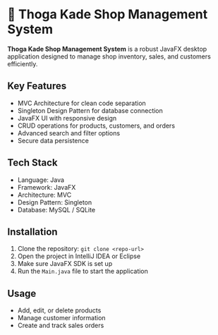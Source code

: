 # 🛒 Thoga Kade Shop Management System

**Thoga Kade Shop Management System** is a robust JavaFX desktop application designed to manage shop inventory, sales, and customers efficiently.

## Key Features
- MVC Architecture for clean code separation
- Singleton Design Pattern for database connection
- JavaFX UI with responsive design
- CRUD operations for products, customers, and orders
- Advanced search and filter options
- Secure data persistence

## Tech Stack
- Language: Java
- Framework: JavaFX
- Architecture: MVC
- Design Pattern: Singleton
- Database: MySQL / SQLite

## Installation
1. Clone the repository: `git clone <repo-url>`
2. Open the project in IntelliJ IDEA or Eclipse
3. Make sure JavaFX SDK is set up
4. Run the `Main.java` file to start the application

## Usage
- Add, edit, or delete products
- Manage customer information
- Create and track sales orders
